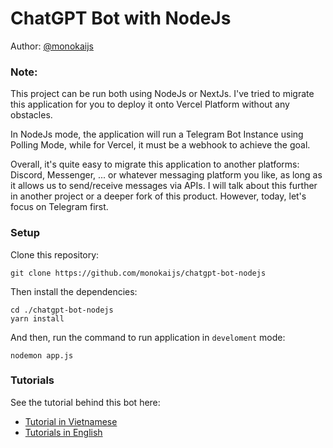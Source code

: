 # ChatGPT Bot with NodeJs
Author: [@monokaijs](https://monokaijs.com)

### Note:
This project can be run both using NodeJs or NextJs. I've tried to migrate this application
for you to deploy it onto Vercel Platform without any obstacles.

In NodeJs mode, the application will run a Telegram Bot Instance using Polling Mode, while for Vercel,
it must be a webhook to achieve the goal.

Overall, it's quite easy to migrate this application to another platforms: Discord, Messenger, ... or whatever messaging
platform you like, as long as it allows us to send/receive messages via APIs. I will talk about this further
in another project or a deeper fork of this product. However, today, let's focus on Telegram first.

### Setup
Clone this repository:
```shell
git clone https://github.com/monokaijs/chatgpt-bot-nodejs
```
Then install the dependencies:
```shell
cd ./chatgpt-bot-nodejs
yarn install
```
And then, run the command to run application in `develoment` mode:
```shell
nodemon app.js
```

### Tutorials
See the tutorial behind this bot here:
- [Tutorial in Vietnamese](docs/tutorials.vi.md)
- [Tutorials in English](docs/tutorials.en.md)
